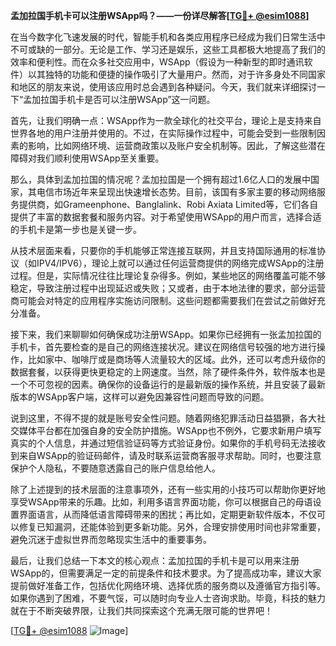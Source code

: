**孟加拉国手机卡可以注册WSApp吗？——一份详尽解答[[TG💪+ @esim1088](https://t.me/s/esim1088)]**

在当今数字化飞速发展的时代，智能手机和各类应用程序已经成为我们日常生活中不可或缺的一部分。无论是工作、学习还是娱乐，这些工具都极大地提高了我们的效率和便利性。而在众多社交应用中，WSApp（假设为一种新型的即时通讯软件）以其独特的功能和便捷的操作吸引了大量用户。然而，对于许多身处不同国家和地区的朋友来说，使用该应用时总会遇到各种疑问。今天，我们就来详细探讨一下“孟加拉国手机卡是否可以注册WSApp”这一问题。

首先，让我们明确一点：WSApp作为一款全球化的社交平台，理论上是支持来自世界各地的用户注册并使用的。不过，在实际操作过程中，可能会受到一些限制因素的影响，比如网络环境、运营商政策以及账户安全机制等。因此，了解这些潜在障碍对我们顺利使用WSApp至关重要。

那么，具体到孟加拉国的情况呢？孟加拉国是一个拥有超过1.6亿人口的发展中国家，其电信市场近年来呈现出快速增长态势。目前，该国有多家主要的移动网络服务提供商，如Grameenphone、Banglalink、Robi Axiata Limited等，它们各自提供了丰富的数据套餐和服务内容。对于希望使用WSApp的用户而言，选择合适的手机卡是第一步也是关键一步。

从技术层面来看，只要你的手机能够正常连接互联网，并且支持国际通用的标准协议（如IPV4/IPV6），理论上就可以通过任何运营商提供的网络完成WSApp的注册过程。但是，实际情况往往比理论复杂得多。例如，某些地区的网络覆盖可能不够稳定，导致注册过程中出现延迟或失败；又或者，由于本地法律的要求，部分运营商可能会对特定的应用程序实施访问限制。这些问题都需要我们在尝试之前做好充分准备。

接下来，我们来聊聊如何确保成功注册WSApp。如果你已经拥有一张孟加拉国的手机卡，首先要检查的是自己的网络连接状况。建议在网络信号较强的地方进行操作，比如家中、咖啡厅或是商场等人流量较大的区域。此外，还可以考虑升级你的数据套餐，以获得更快更稳定的上网速度。当然，除了硬件条件外，软件版本也是一个不可忽视的因素。确保你的设备运行的是最新版的操作系统，并且安装了最新版本的WSApp客户端，这样可以避免因兼容性问题而导致的问题。

说到这里，不得不提的就是账号安全性问题。随着网络犯罪活动日益猖獗，各大社交媒体平台都在加强自身的安全防护措施。WSApp也不例外，它要求新用户填写真实的个人信息，并通过短信验证码等方式验证身份。如果你的手机号码无法接收到来自WSApp的验证码邮件，请及时联系运营商客服寻求帮助。同时，也要注意保护个人隐私，不要随意透露自己的账户信息给他人。

除了上述提到的技术层面的注意事项外，还有一些实用的小技巧可以帮助你更好地享受WSApp带来的乐趣。比如，利用多语言界面功能，你可以根据自己的母语设置界面语言，从而降低语言障碍带来的困扰；再比如，定期更新软件版本，不仅可以修复已知漏洞，还能体验到更多新功能。另外，合理安排使用时间也非常重要，避免沉迷于虚拟世界而忽略现实生活中的重要事务。

最后，让我们总结一下本文的核心观点：孟加拉国的手机卡是可以用来注册WSApp的，但需要满足一定的前提条件和技术要求。为了提高成功率，建议大家提前做好准备工作，包括优化网络环境、选择优质的服务商以及遵循官方指引等。如果你遇到了困难，不要气馁，可以随时向专业人士咨询求助。毕竟，科技的魅力就在于不断突破界限，让我们共同探索这个充满无限可能的世界吧！

[[TG💪+ @esim1088](https://t.me/s/esim1088) ![Image](https://i.postimg.cc/4NQfJmqS/Snipaste-2025-05-13-00-14-12.png)]
